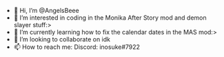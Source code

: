 - 👋 Hi, I’m @AngelsBeee
- 👀 I’m interested in coding in the Monika After Story mod and demon slayer stuff:>
- 🌱 I’m currently learning how to fix the calendar dates in the MAS mod:>
- 💞️ I’m looking to collaborate on idk
- 📫 How to reach me: Discord: inosuke#7922

<!---
AngelsBeee/AngelsBeee is a ✨ special ✨ repository because its `README.md` (this file) appears on your GitHub profile.
You can click the Preview link to take a look at your changes.
--->
